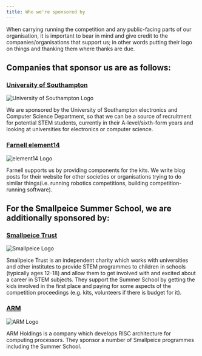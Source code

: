 ```yaml
---
title: Who we're sponsored by
---
```


When carrying running the competition and any public-facing parts of our organisation, it is important to bear in mind and give credit to the companies/organisations that support us; in other words putting their logo on things and thanking them where thanks are due.

## Companies that sponsor us are as follows:

### [University of Southampton][uos-website]

![University of Southampton Logo](/img/essential-knowledge/sponsors/uos.svg)

We are sponsored by the University of Southampton electronics and Computer Science Department, so that we can be a source of recruitment for potential STEM students, currently in their A-level/sixth-form years and looking at universities for electronics or computer science.

### [Farnell element14][farnell-website]

![element14 Logo](/img/essential-knowledge/sponsors/element14.svg)

Farnell supports us by providing components for the kits.
We write blog posts for their website for other societies or organisations trying to do similar things(i.e. running robotics competitions, building competition-running software).

## For the Smallpeice Summer School, we are additionally sponsored by:

### [Smallpeice Trust][smallpeice-website]

![Smallpeice Logo](/img/essential-knowledge/sponsors/smallpeice.svg)

Smallpeice Trust is an independent charity which works with universities and other institutes to provide STEM programmes to children in schools (typically ages 12-18) and allow them to get involved with and excited about a career in STEM subjects.
They support the Summer School by getting the kids involved in the first place and paying for some aspects of the competition proceedings (e.g. kits, volunteers if there is budget for it).

### [ARM][arm-website]

![ARM Logo](/img/essential-knowledge/sponsors/arm.svg)

ARM Holdings is a company which develops RISC architecture for computing processors.
They sponsor a number of Smallpeice programmes including the Summer School.

[uos-website]: https://www.ecs.soton.ac.uk/about
[farnell-website]: http://uk.farnell.com/about-us
[smallpeice-website]: https://www.smallpeicetrust.org.uk/about-us
[arm-website]: https://www.arm.com/company
